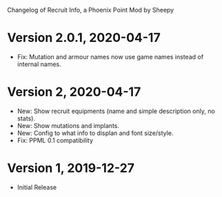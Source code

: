 Changelog of Recruit Info, a Phoenix Point Mod by Sheepy

# Version 2.0.1, 2020-04-17

* Fix: Mutation and armour names now use game names instead of internal names.

# Version 2, 2020-04-17

* New: Show recruit equipments (name and simple description only, no stats).
* New: Show mutations and implants.
* New: Config to what info to displan and font size/style.
* Fix: PPML 0.1 compatibility

# Version 1, 2019-12-27

* Initial Release